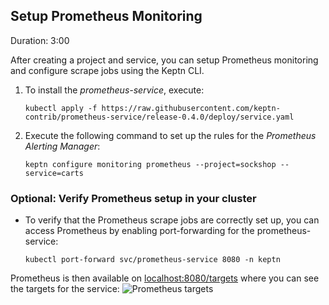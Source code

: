 
## Setup Prometheus Monitoring
Duration: 3:00

After creating a project and service, you can setup Prometheus monitoring and configure scrape jobs using the Keptn CLI. 

1. To install the *prometheus-service*, execute: 

    <!-- command -->
    ```
    kubectl apply -f https://raw.githubusercontent.com/keptn-contrib/prometheus-service/release-0.4.0/deploy/service.yaml
    ```

    <!-- 
    bash wait_for_deployment_in_namespace "prometheus-service" "keptn" 
    bash wait_for_deployment_in_namespace "prometheus-service-monitoring-configure-distributor" "keptn" 
    sleep 10
    -->
    

1. Execute the following command to set up the rules for the *Prometheus Alerting Manager*:

    <!-- command -->
    ```
    keptn configure monitoring prometheus --project=sockshop --service=carts
    ```
    
    <!-- bash wait_for_deployment_in_namespace "alertmanager" "monitoring" -->
    <!-- bash wait_for_deployment_in_namespace "prometheus-deployment" "monitoring" -->

### Optional: Verify Prometheus setup in your cluster
* To verify that the Prometheus scrape jobs are correctly set up, you can access Prometheus by enabling port-forwarding for the prometheus-service:

    ```
    kubectl port-forward svc/prometheus-service 8080 -n keptn
    ```

Prometheus is then available on [localhost:8080/targets](http://localhost:8080/targets) where you can see the targets for the service:
![Prometheus targets](./assets/prometheus-targets.png")
